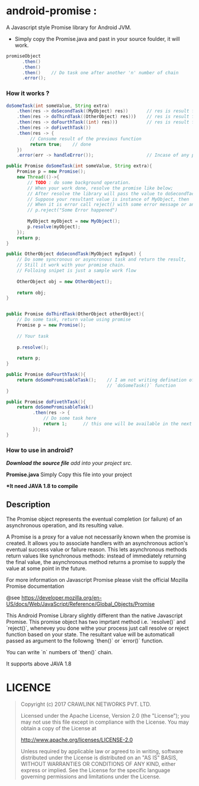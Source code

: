 # android-promise :

A Javascript style Promise library for Android JVM. 

* Simply copy the Promise.java and past in your source foulder, it will work.

```java
promiseObject
      .then()
      .then()
      .then()    // Do task one after another 'n' number of chain
      .error();
```


### How it works ?

```java
doSomeTask(int someValue, String extra)
    .then(res -> doSecondTask((MyObject) res))       // res is result form doSomeTask()
    .then(res -> doThirdTask((OtherObject) res)))    // res is result form doThirdTask()
    .then(res -> doFourthTask((int) res)))           // res is result form doThirdTask()
    .then(res -> doFivethTask())
    .then(res -> {
         // Consume result of the previous function
         return true;    // done
    })
    .error(err -> handleError());                    // Incase of any p.reject() call from above function error will be available here 
```

```java
public Promise doSomeTask(int someValue, String extra){
    Promise p = new Promise();
    new Thread(()->{
        // TODO : do some background operation.
        // When your work done, resolve the promise like below;
        // After resolve the library will pass the value to doSecondTack()
        // Suppose your resultant value is instance of MyObject, then
        // When it is error call reject() with some error message or an Exception
        // p.reject("Some Error happened")
        
        MyObject myObject = new MyObject();
        p.resolve(myObject);
    });
    return p;
}

public OtherObject doSecondTask(MyObject myInput) {
    // Do some syncronous or asyncronous task and return the result,
    // Still it work with your promise chain.
    // Folloing snipet is just a sample work flow
    
    OtherObject obj = new OtherObject();
    
    return obj;
}


public Promise doThirdTask(OtherObject otherObject){
    // Do some task, return value using promise
    Promise p = new Promise();
    
    // Your task
    
    p.resolve();
    
    return p;
}

public Promise doFourthTask(){
    return doSomePromisableTask();    // I am not writing defination of this fuction, let this function is very similar to 
                                      // `doSomeTask()` function
}

public Promise doFivethTask(){
    return doSomePromisableTask()
          .then(res -> {
              // Do some task here
              return 1;      // this one will be available in the next the or parent then which called this task
          });
}
```

### How to use in android?

*__Download the source file__ add into your project src.*

__Promise.java__  Simply Copy this file into your project

__*It need JAVA 1.8 to compile__


## Description

The Promise object represents the eventual completion (or failure)
of an asynchronous operation, and its resulting value.
<p>
A Promise is a proxy for a value not necessarily known when
the promise is created. It allows you to associate handlers
with an asynchronous action's eventual success value or failure reason.
This lets asynchronous methods return values like synchronous methods:
instead of immediately returning the final value,
the asynchronous method returns a promise to supply the value
at some point in the future.
<p>
For more information on Javascript Promise
please visit the official Mozilla Promise documentation

@see <a href="https://developer.mozilla.org/en-US/docs/Web/JavaScript/Reference/Global_Objects/Promise">
 https://developer.mozilla.org/en-US/docs/Web/JavaScript/Reference/Global_Objects/Promise</a>
<p>
This Android Promise Library slightly different than the native Javascript Promise.
This promise object has two imprtant method i.e. `resolve()` and `reject()`,
whenevey you done withe your process just call resolve or reject
function based on your state.
The resultant value will be automaticall passed as argument to the
followng `then()` or `error()` function.
<p>
You can write `n` numbers of `then()` chain.
<p>
It supports above JAVA 1.8
    
    
# LICENCE

>
> Copyright (c) 2017 CRAWLINK NETWORKS PVT. LTD.
>
> Licensed under the Apache License, Version 2.0 (the "License");
> you may not use this file except in compliance with the License.
> You may obtain a copy of the License at
> 
>  http://www.apache.org/licenses/LICENSE-2.0
>
> Unless required by applicable law or agreed to in writing, software
> distributed under the License is distributed on an "AS IS" BASIS,
> WITHOUT WARRANTIES OR CONDITIONS OF ANY KIND, either express or implied.
> See the License for the specific language governing permissions and
> limitations under the License.

 

